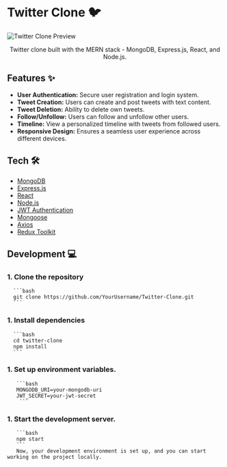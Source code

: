 # Twitter Clone 🐦

![Twitter Clone Preview]([/.github/twitter-clone-preview.png](https://github.com/Sai-Kumar-Kanuri/Twitter-Clone-Frontend/blob/main/public/preview.png))
<p align="center">
Twitter clone built with the MERN stack - MongoDB, Express.js, React, and Node.js.
</p>

## Features ✨

- **User Authentication:** Secure user registration and login system.
- **Tweet Creation:** Users can create and post tweets with text content.
- **Tweet Deletion:** Ability to delete own tweets.
- **Follow/Unfollow:** Users can follow and unfollow other users.
- **Timeline:** View a personalized timeline with tweets from followed users.
- **Responsive Design:** Ensures a seamless user experience across different devices.

## Tech 🛠

- [MongoDB](https://www.mongodb.com)
- [Express.js](https://expressjs.com)
- [React](https://reactjs.org)
- [Node.js](https://nodejs.org)
- [JWT Authentication](https://jwt.io)
- [Mongoose](https://mongoosejs.com)
- [Axios](https://axios-http.com)
- [Redux Toolkit](https://redux-toolkit.js.org/)


## Development 💻

### 1. Clone the repository

      ```bash
      git clone https://github.com/YourUsername/Twitter-Clone.git
      ```

### 1. Install dependencies
      ```bash
      cd twitter-clone
      npm install
      ```

### 1. Set up environment variables.
       ```bash
       MONGODB_URI=your-mongodb-uri
       JWT_SECRET=your-jwt-secret
        ```

### 1. Start the development server.
       ```bash
       npm start
       ```
       Now, your development environment is set up, and you can start working on the project locally.




